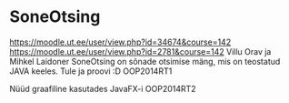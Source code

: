 SoneOtsing
==========
https://moodle.ut.ee/user/view.php?id=34674&course=142
https://moodle.ut.ee/user/view.php?id=2781&course=142
Villu Orav ja Mihkel Laidoner
SoneOtsing on sõnade otsimise mäng, mis on teostatud JAVA keeles. Tule ja proovi :D
OOP2014RT1

Nüüd graafiline kasutades JavaFX-i
OOP2014RT2
